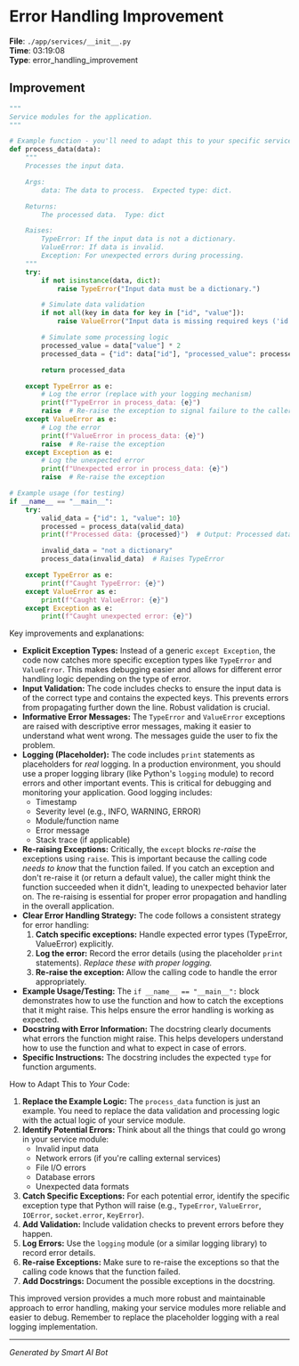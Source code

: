 # Error Handling Improvement

**File**: `./app/services/__init__.py`  
**Time**: 03:19:08  
**Type**: error_handling_improvement

## Improvement

```python
"""
Service modules for the application.
"""

# Example function - you'll need to adapt this to your specific service logic
def process_data(data):
    """
    Processes the input data.

    Args:
        data: The data to process.  Expected type: dict.

    Returns:
        The processed data.  Type: dict

    Raises:
        TypeError: If the input data is not a dictionary.
        ValueError: If data is invalid.
        Exception: For unexpected errors during processing.
    """
    try:
        if not isinstance(data, dict):
            raise TypeError("Input data must be a dictionary.")

        # Simulate data validation
        if not all(key in data for key in ["id", "value"]):
            raise ValueError("Input data is missing required keys ('id', 'value').")

        # Simulate some processing logic
        processed_value = data["value"] * 2
        processed_data = {"id": data["id"], "processed_value": processed_value}

        return processed_data

    except TypeError as e:
        # Log the error (replace with your logging mechanism)
        print(f"TypeError in process_data: {e}")  
        raise  # Re-raise the exception to signal failure to the caller
    except ValueError as e:
        # Log the error
        print(f"ValueError in process_data: {e}")
        raise  # Re-raise the exception
    except Exception as e:
        # Log the unexpected error
        print(f"Unexpected error in process_data: {e}")
        raise  # Re-raise the exception

# Example usage (for testing)
if __name__ == "__main__":
    try:
        valid_data = {"id": 1, "value": 10}
        processed = process_data(valid_data)
        print(f"Processed data: {processed}")  # Output: Processed data: {'id': 1, 'processed_value': 20}

        invalid_data = "not a dictionary"
        process_data(invalid_data)  # Raises TypeError

    except TypeError as e:
        print(f"Caught TypeError: {e}")
    except ValueError as e:
        print(f"Caught ValueError: {e}")
    except Exception as e:
        print(f"Caught unexpected error: {e}")


```

Key improvements and explanations:

* **Explicit Exception Types:**  Instead of a generic `except Exception`, the code now catches more specific exception types like `TypeError` and `ValueError`. This makes debugging easier and allows for different error handling logic depending on the type of error.
* **Input Validation:**  The code includes checks to ensure the input data is of the correct type and contains the expected keys. This prevents errors from propagating further down the line.  Robust validation is crucial.
* **Informative Error Messages:**  The `TypeError` and `ValueError` exceptions are raised with descriptive error messages, making it easier to understand what went wrong.  The messages guide the user to fix the problem.
* **Logging (Placeholder):** The code includes `print` statements as placeholders for *real* logging.  In a production environment, you should use a proper logging library (like Python's `logging` module) to record errors and other important events.  This is critical for debugging and monitoring your application.  Good logging includes:
    * Timestamp
    * Severity level (e.g., INFO, WARNING, ERROR)
    * Module/function name
    * Error message
    * Stack trace (if applicable)
* **Re-raising Exceptions:**  Critically, the `except` blocks *re-raise* the exceptions using `raise`.  This is important because the calling code *needs to know* that the function failed.  If you catch an exception and don't re-raise it (or return a default value), the caller might think the function succeeded when it didn't, leading to unexpected behavior later on. The re-raising is essential for proper error propagation and handling in the overall application.
* **Clear Error Handling Strategy:**  The code follows a consistent strategy for error handling:
    1. **Catch specific exceptions:** Handle expected error types (TypeError, ValueError) explicitly.
    2. **Log the error:** Record the error details (using the placeholder `print` statements).  *Replace these with proper logging.*
    3. **Re-raise the exception:** Allow the calling code to handle the error appropriately.
* **Example Usage/Testing:** The `if __name__ == "__main__":` block demonstrates how to use the function and how to catch the exceptions that it might raise. This helps ensure the error handling is working as expected.
* **Docstring with Error Information:**  The docstring clearly documents what errors the function might raise.  This helps developers understand how to use the function and what to expect in case of errors.
* **Specific Instructions:**  The docstring includes the expected `type` for function arguments.

How to Adapt This to *Your* Code:

1. **Replace the Example Logic:** The `process_data` function is just an example.  You need to replace the data validation and processing logic with the actual logic of your service module.
2. **Identify Potential Errors:** Think about all the things that could go wrong in your service module:
   * Invalid input data
   * Network errors (if you're calling external services)
   * File I/O errors
   * Database errors
   * Unexpected data formats
3. **Catch Specific Exceptions:** For each potential error, identify the specific exception type that Python will raise (e.g., `TypeError`, `ValueError`, `IOError`, `socket.error`, `KeyError`).
4. **Add Validation:** Include validation checks to prevent errors before they happen.
5. **Log Errors:** Use the `logging` module (or a similar logging library) to record error details.
6. **Re-raise Exceptions:** Make sure to re-raise the exceptions so that the calling code knows that the function failed.
7. **Add Docstrings:** Document the possible exceptions in the docstring.

This improved version provides a much more robust and maintainable approach to error handling, making your service modules more reliable and easier to debug.  Remember to replace the placeholder logging with a real logging implementation.

---
*Generated by Smart AI Bot*
